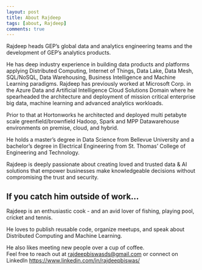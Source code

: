 ```yaml
---
layout: post
title: About Rajdeep
tags: [about, Rajdeep]
comments: true
---
```

Rajdeep heads GEP’s global data and analytics engineering teams and the development of GEP’s analytics products.

He has deep industry experience in building data products and platforms applying Distributed Computing, Internet of Things, Data Lake, Data Mesh, SQL/NoSQL, Data Warehousing, Business Intelligence and Machine Learning paradigms.
Rajdeep has previously worked at Microsoft Corp. in the Azure Data and Artificial Intelligence Cloud Solutions Domain where he spearheaded the architecture and deployment of mission critical enterprise big data, machine learning and advanced analytics workloads.

Prior to that at Hortonworks he architected and deployed multi petabyte scale greenfield/brownfield Hadoop, Spark and MPP Datawarehouse environments on premise, cloud, and hybrid.
 
He holds a master’s degree in Data Science from Bellevue University and a bachelor’s degree in Electrical Engineering from St. Thomas’ College of Engineering and Technology.
  
Rajdeep is deeply passionate about creating loved and trusted data & AI solutions that empower businesses make knowledgeable decisions without compromising the trust and security.   
    

## If you catch him outside of work...
Rajdeep is an enthusiastic cook - and an avid lover of fishing, playing pool, cricket and tennis.

He loves to publish reusable code, organize meetups, and speak about Distributed Computing and Machine Learning.
  
He also likes meeting new people over a cup of coffee.  
Feel free to reach out at rajdeepbiswasds@gmail.com or connect on LinkedIn https://www.linkedin.com/in/rajdeepbiswas/  
  
    
    

